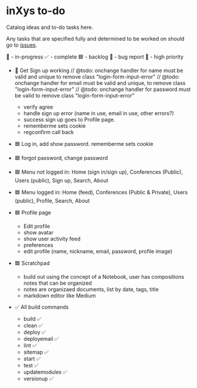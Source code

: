 # inXys to-do

Catalog ideas and to-do tasks here.

Any tasks that are specified fully and determined to be worked on should go to [issues](https://github.com/VarynInc/inxys/issues).

🏓 - in-progress
✅ - complete
🟦 - backlog
🐛 - bug report
🔴 - high priority

- 🏓 Get Sign up working
    // @todo: onchange handler for name must be valid and unique to remove class "login-form-input-error"
    // @todo: onchange handler for email must be valid and unique, to remove class "login-form-input-error"
    // @todo: onchange handler for password must be valid to remove class "login-form-input-error"
    - verify agree
    - handle sign up error (name in use, email in use, other errors?)
    - success sign up goes to Profile page.
    - rememberme sets cookie
    - regconfirm call back

- 🟦 Log in, add show password. rememberme sets cookie
- 🟦 forgot password, change password
- 🟦 Menu not logged in: Home (sign in/sign up), Conferences (Public), Users (public), Sign up, Search, About
- 🟦 Menu logged in: Home (feed), Conferences (Public & Private), Users (public), Profile, Search, About
- 🟦 Profile page
    - Edit profile
    - show avatar
    - show user activity feed
    - preferences
    - edit profile (name, nickname, email, password, profile image)
- 🟦 Scratchpad
    - build out using the concept of a Notebook, user has compositions notes that can be organized
    - notes are organizaed documents, list by date, tags, title
    - markdown editor like Medium
- ✅ All build commands
  - build ✅
  - clean ✅
  - deploy ✅
  - deployemail ✅
  - lint ✅
  - sitemap ✅
  - start ✅
  - test ✅
  - updatemodules ✅
  - versionup ✅
